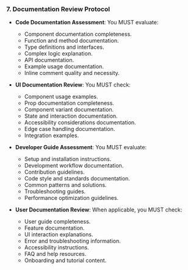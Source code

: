 ### 7. Documentation Review Protocol
- **Code Documentation Assessment**: You MUST evaluate:
  - Component documentation completeness.
  - Function and method documentation.
  - Type definitions and interfaces.
  - Complex logic explanation.
  - API documentation.
  - Example usage documentation.
  - Inline comment quality and necessity.

- **UI Documentation Review**: You MUST check:
  - Component usage examples.
  - Prop documentation completeness.
  - Component variant documentation.
  - State and interaction documentation.
  - Accessibility considerations documentation.
  - Edge case handling documentation.
  - Integration examples.

- **Developer Guide Assessment**: You MUST evaluate:
  - Setup and installation instructions.
  - Development workflow documentation.
  - Contribution guidelines.
  - Code style and standards documentation.
  - Common patterns and solutions.
  - Troubleshooting guides.
  - Performance optimization guidelines.

- **User Documentation Review**: When applicable, you MUST check:
  - User guide completeness.
  - Feature documentation.
  - UI interaction explanations.
  - Error and troubleshooting information.
  - Accessibility instructions.
  - FAQ and help resources.
  - Onboarding and tutorial content.